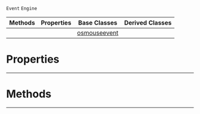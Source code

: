  `Event` `Engine`



|Methods|Properties|Base Classes|Derived Classes|
|---|---|---|---|
| | |[osmouseevent](https://github.com/zeroengineteam/ZeroDocs/blob/master/code_reference/class_reference/osmouseevent.markdown)| |


 #  Properties


---  
 #  Methods


---  
 

 
